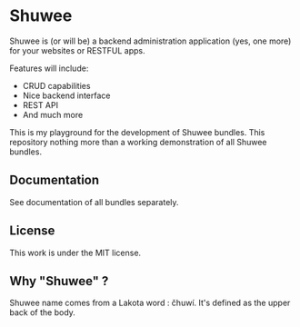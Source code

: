 Shuwee
======

Shuwee is (or will be) a backend administration application (yes, one more) for your websites or RESTFUL apps.

Features will include:

- CRUD capabilities
- Nice backend interface
- REST API
- And much more

This is my playground for the development of Shuwee bundles.  This repository nothing more than a working demonstration of all Shuwee bundles. 

Documentation
-------------

See documentation of all bundles separately.

License
-------

This work is under the MIT license. 

Why "Shuwee" ?
--------------

Shuwee name comes from a Lakota word : čhuwí.  It's defined as the upper back of the body.
